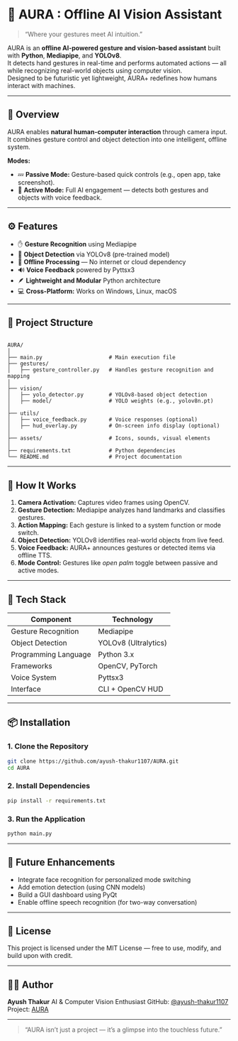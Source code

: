 # 🌌 AURA : Offline AI Vision Assistant

> “Where your gestures meet AI intuition.”

AURA is an **offline AI-powered gesture and vision-based assistant** built with **Python**, **Mediapipe**, and **YOLOv8**.  
It detects hand gestures in real-time and performs automated actions — all while recognizing real-world objects using computer vision.  
Designed to be futuristic yet lightweight, AURA+ redefines how humans interact with machines.

---

## 🧠 Overview

AURA enables **natural human-computer interaction** through camera input.  
It combines gesture control and object detection into one intelligent, offline system.

**Modes:**
- 💤 **Passive Mode:** Gesture-based quick controls (e.g., open app, take screenshot).
- 🚀 **Active Mode:** Full AI engagement — detects both gestures and objects with voice feedback.

---

## ⚙️ Features

- ✋ **Gesture Recognition** using Mediapipe  
- 🎯 **Object Detection** via YOLOv8 (pre-trained model)  
- 🧩 **Offline Processing** — No internet or cloud dependency  
- 🔊 **Voice Feedback** powered by Pyttsx3  
- 🪶 **Lightweight and Modular** Python architecture  
- 💻 **Cross-Platform:** Works on Windows, Linux, macOS  

---

## 🧩 Project Structure
```

AURA/
│
├── main.py                     # Main execution file
├── gestures/
│   ├── gesture_controller.py   # Handles gesture recognition and mapping
│
├── vision/
│   ├── yolo_detector.py        # YOLOv8-based object detection
│   ├── model/                  # YOLO weights (e.g., yolov8n.pt)
│
├── utils/
│   ├── voice_feedback.py       # Voice responses (optional)
│   ├── hud_overlay.py          # On-screen info display (optional)
│
├── assets/                     # Icons, sounds, visual elements
│
├── requirements.txt            # Python dependencies
└── README.md                   # Project documentation

````

---

## 🧠 How It Works

1. **Camera Activation:** Captures video frames using OpenCV.  
2. **Gesture Detection:** Mediapipe analyzes hand landmarks and classifies gestures.  
3. **Action Mapping:** Each gesture is linked to a system function or mode switch.  
4. **Object Detection:** YOLOv8 identifies real-world objects from live feed.  
5. **Voice Feedback:** AURA+ announces gestures or detected items via offline TTS.  
6. **Mode Control:** Gestures like *open palm* toggle between passive and active modes.

---

## 🧰 Tech Stack

| Component | Technology |
|------------|-------------|
| Gesture Recognition | Mediapipe |
| Object Detection | YOLOv8 (Ultralytics) |
| Programming Language | Python 3.x |
| Frameworks | OpenCV, PyTorch |
| Voice System | Pyttsx3 |
| Interface | CLI + OpenCV HUD |

---

## 📦 Installation

### 1. Clone the Repository
```bash
git clone https://github.com/ayush-thakur1107/AURA.git
cd AURA
````

### 2. Install Dependencies

```bash
pip install -r requirements.txt
```

### 3. Run the Application

```bash
python main.py
```

---

## 🧠 Future Enhancements

* Integrate face recognition for personalized mode switching
* Add emotion detection (using CNN models)
* Build a GUI dashboard using PyQt
* Enable offline speech recognition (for two-way conversation)

---


## 🧾 License

This project is licensed under the MIT License — free to use, modify, and build upon with credit.

---

## 👨‍💻 Author

**Ayush Thakur**
AI & Computer Vision Enthusiast
GitHub: [@ayush-thakur1107](https://github.com/ayush-thakur1107)
Project: [AURA](https://github.com/ayush-thakur1107/AURA)

---

> “AURA isn’t just a project — it’s a glimpse into the touchless future.”


